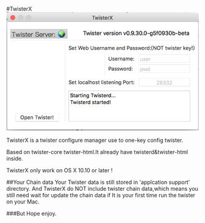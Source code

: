 #TwisterX
![Alt text](https://github.com/R0uter/TwisterX/raw/master/TwisterX/twister/twisterx.png)

TwisterX is a twister configure manager use to one-key config twister.

Based on twister-core twister-html.It already have twisterd&twister-html inside.

TwisterX only work on OS X 10.10 or later !

##Your Chain data
Your Twister data is still stored in 'applcation support' directory.
And TwisterX do NOT include twister chain data,which means you still need wait for update the chain data if It is your first time run the twister on your Mac. 

###But
Hope enjoy.